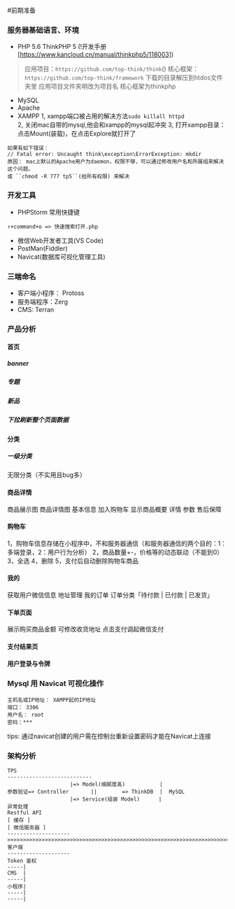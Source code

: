 #前期准备
### 服务器基础语言、环境
* PHP 5.6 
ThinkPHP 5 (!开发手册[https://www.kancloud.cn/manual/thinkphp5/118003])         
> 应用项目：``https://github.com/top-think/think``()
> 核心框架： ``https://github.com/top-think/framework``
> 下载的目录解压到htdos文件夹里
    应用项目文件夹明改为项目名
    核心框架为thinkphp
* MySQL 
* Apache
* XAMPP
1, xampp端口被占用的解决方法``sudo killall httpd``       
2, 关闭mac自带的mysql,他会和xampp的mysql起冲突
3, 打开xampp目录： 点击Mount(装载)，在点击Explore就打开了
~~~
如果有如下错误：
// Fatal error: Uncaught think\exception\ErrorException: mkdir
原因： mac上默认的Apache用户为daemon，权限不够，可以通过修改用户名和所属组来解决这个问题。
或 ``chmod -R 777 tp5``(给所有权限) 来解决
~~~
### 开发工具
* PHPStorm
 常用快捷键
 ~~~
 ↑+command+o => 快速搜索打开.php
 ~~~
* 微信Web开发者工具(VS Code)
* PostMan(Fiddler)
* Navicat(数据库可视化管理工具)

### 三端命名
* 客户端小程序： Protoss
* 服务端程序：Zerg
* CMS: Terran

### 产品分析
#### 首页
##### banner
##### 专题
##### 新品
##### 下拉刷新整个页面数据
#### 分类
##### 一级分类
无限分类（不实用且bug多）
#### 商品详情
商品展示图
商品详情图
基本信息
加入购物车
显示商品概要 详情 参数  售后保障
#### 购物车
1，购物车信息存储在小程序中，不和服务器通信（和服务器通信的两个目的：1：多端登录，2：用户行为分析）
2，商品数量+-，价格等的动态联动（不能到0）
3，全选
4，删除
5，支付后自动删除购物车商品
#### 我的
获取用户微信信息
地址管理
我的订单
订单分类「待付款 | 已付款 | 已发货」
#### 下单页面
展示购买商品金额
可修改收货地址
点击支付调起微信支付
#### 支付结果页
#### 用户登录与令牌
### Mysql 用 Navicat 可视化操作
~~~
主机名或IP地址： XAMPP起的IP地址
端口： 3306
用户名： root
密码：***
~~~
tips: 通过navicat创建的用户需在控制台重新设置密码才能在Navicat上连接
### 架构分析
~~~
TPS 
---------------------------
                    |=> Model(细腻度高)           |
参数验证=> Controller       ||        => ThinkDB  |  MySQL
                    |=> Service(组装 Model)      |
异常处理
Restful API
[ 缓存 ]
[ 微信服务器 ]
--------------------
>>>>>>>>>>>>>>>>>>>>>>>>>>>>>>>>>>>>>>>>>>>>>>>>>>>>>>>>>>>>>>>>>>>>>>>>>>>>>>>>
客户端 
--------------------
Token 鉴权
-----|
CMS  |
-----|
小程序|
-----|
-----|
~~~